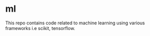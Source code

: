 # ml

This repo contains code related to machine learning using various frameworks i.e scikit, tensorflow.
